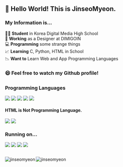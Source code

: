 ## 👋 Hello World! This is JinseoMyeon. <br />
### My Information is...

🧑‍🎓 **Student** in Korea Digital Media High School<br>
🏫 **Working** as a Designer at DIMIGOIN<br>
💻 **Programming** some strange things<br>
📈 **Learning** C, Python, HTML in School<br>
📉 **Want to** Learn Web and App Programming Languages

### 😄 Feel free to watch my Github profile!
##

### Programming Languages
<p><img src="https://img.shields.io/badge/C-A8B9CC?style=flat-square&logo=C&logoColor=white"/> <img src="https://img.shields.io/badge/Python-3776AB?style=flat-square&logo=Python&logoColor=white"/> <img src="https://img.shields.io/badge/JavaScript-F7DF1E?style=flat-square&logo=JavaScript&logoColor=white"/> <img src="https://img.shields.io/badge/Node.js-339933?style=flat-square&logo=Node.js&logoColor=white"/> <img src="https://img.shields.io/badge/PHP-6C78AF?style=flat-square&logo=PHP&logoColor=white"/></p>

#### HTML is Not Programming Language.
<p><img src="https://img.shields.io/badge/HTML-E34F26?style=flat-square&logo=HTML5&logoColor=white"/> <img src="https://img.shields.io/badge/CSS-1572B6?style=flat-square&logo=CSS3&logoColor=white"/></p>

### Running on...
<p><img src="https://img.shields.io/badge/Apple-000000?style=flat-square&logo=Apple&logoColor=white"/> <img src="https://img.shields.io/badge/macOS-000000?style=flat-square&logo=macOS&logoColor=white"/> <img src="https://img.shields.io/badge/iOS-000000?style=flat-square&logo=iOS&logoColor=white"/> <img src="https://img.shields.io/badge/Windows 11-0078D4?style=flat-square&logo=Windows&logoColor=white"/>

## 

<p><img align="left" src="https://github-readme-stats.vercel.app/api?username=jinseomyeon&bg_color=fff&show_icons=true&title_color=297DFC&count_private=true&text_color=333&icon_color=297DFC" alt="jinseomyeon"/><img src="https://github-readme-stats.vercel.app/api/top-langs/?username=jinseomyeon&langs_count=3&bg_color=fff&title_color=297DFC&count_private=true&text_color=333&icon_color=297DFC" alt="jinseomyeon"/></p>


